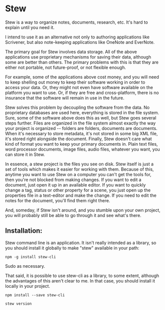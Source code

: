 Stew
====

Stew is a way to organize notes, documents, research, etc. It's hard to explain
until you need it.

I intend to use it as an alternative not only to authoring applications like
Scrivener, but also note-keeping applications like OneNote and EverNote.

The primary goal for Stew involves data storage. All of the above applications
use proprietary mechanisms for saving their data, although some are better than
others. The primary problems with this is that they are either not portable, not
future-proof, or not flexible enough.

For example, some of the applications above cost money, and you will need to
keep shelling out money to keep their software working in order to access your
data. Or, they might not even have software available on the platform you want
to use. Or, if they are free and cross-platform, there is no insurance that the
software will remain in use in the future.

Stew solves this problem by decoupling the software from the data. No
proprietary databases are used here, everything is stored in the file system.
Sure, some of the software above does this as well, but Stew goes several steps
further. Files are organized in the file system almost exactly the way your
project is organized -- folders are folders, documents are documents. When it's
necessary to store metadata, it's not stored in some big XML file, it's stored
right alongside the document. Finally, Stew doesn't care what kind of format you
want to keep your primary documents in. Plain text files, word processor
documents, image files, audio files, whatever you want, you can store it in
Stew.

In essence, a stew project is the files you see on disk. Stew itself is just a
set of tools which makes it easier for working with them. Because of this,
anytime you want to use Stew on a computer you can't get the tools for, then
you're not blocked from making changes. If you want to edit a document, just
open it up in an available editor. If you want to quickly change a tag, status
or other property for a scene, you just open up the properties file in a
text-editor and make the change. If you need to edit the notes for the document,
you'll find them right there.

And, someday, if Stew isn't around, and you stumble upon your own project, you
will probably still be able to go through it and see what's there.

## Installation:

Stew command line is an application. It isn't really intended as a library,
so you should install it globally to make "stew" available in your path:

`npm -g install stew-cli`

Sudo as necessary.

That said, it is possible to use stew-cli as a library, to some extent,
although the advantages of this aren't clear to me. In that case, you
should install it locally in your project.

`npm install --save stew-cli`


`stew version`

